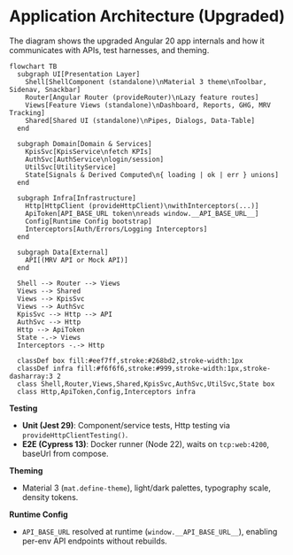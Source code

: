 # Application Architecture (Upgraded)

The diagram shows the upgraded Angular 20 app internals and how it communicates with APIs, test harnesses, and theming.

```mermaid
flowchart TB
  subgraph UI[Presentation Layer]
    Shell[ShellComponent (standalone)\nMaterial 3 theme\nToolbar, Sidenav, Snackbar]
    Router[Angular Router (provideRouter)\nLazy feature routes]
    Views[Feature Views (standalone)\nDashboard, Reports, GHG, MRV Tracking]
    Shared[Shared UI (standalone)\nPipes, Dialogs, Data-Table]
  end

  subgraph Domain[Domain & Services]
    KpisSvc[KpisService\nfetch KPIs]
    AuthSvc[AuthService\nlogin/session]
    UtilSvc[UtilityService]
    State[Signals & Derived Computed\n{ loading | ok | err } unions]
  end

  subgraph Infra[Infrastructure]
    Http[HttpClient (provideHttpClient)\nwithInterceptors(...)]
    ApiToken[API_BASE_URL token\nreads window.__API_BASE_URL__]
    Config[Runtime Config bootstrap]
    Interceptors[Auth/Errors/Logging Interceptors]
  end

  subgraph Data[External]
    API[(MRV API or Mock API)]
  end

  Shell --> Router --> Views
  Views --> Shared
  Views --> KpisSvc
  Views --> AuthSvc
  KpisSvc --> Http --> API
  AuthSvc --> Http
  Http --> ApiToken
  State -.-> Views
  Interceptors -.-> Http

  classDef box fill:#eef7ff,stroke:#268bd2,stroke-width:1px
  classDef infra fill:#f6f6f6,stroke:#999,stroke-width:1px,stroke-dasharray:3 2
  class Shell,Router,Views,Shared,KpisSvc,AuthSvc,UtilSvc,State box
  class Http,ApiToken,Config,Interceptors infra
```

**Testing**
- **Unit (Jest 29)**: Component/service tests, Http testing via `provideHttpClientTesting()`.
- **E2E (Cypress 13)**: Docker runner (Node 22), waits on `tcp:web:4200`, baseUrl from compose.

**Theming**
- Material 3 (`mat.define-theme`), light/dark palettes, typography scale, density tokens.

**Runtime Config**
- `API_BASE_URL` resolved at runtime (`window.__API_BASE_URL__`), enabling per-env API endpoints without rebuilds.
